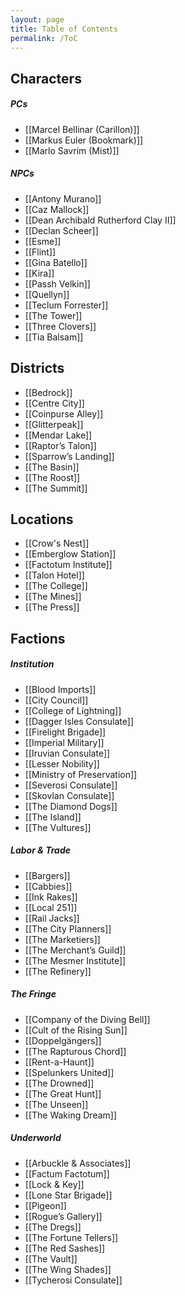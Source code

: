 ```yaml
---
layout: page
title: Table of Contents
permalink: /ToC
---
```


## Characters

##### PCs
- [[Marcel Bellinar (Carillon)]]
- [[Markus Euler (Bookmark)]]
- [[Marlo Savrim (Mist)]]

##### NPCs
- [[Antony Murano]]
- [[Caz Mallock]]
- [[Dean Archibald Rutherford Clay II]]
- [[Declan Scheer]]
- [[Esme]]
- [[Flint]]
- [[Gina Batello]]
- [[Kira]]
- [[Passh Velkin]]
- [[Quellyn]]
- [[Teclum Forrester]]
- [[The Tower]]
- [[Three Clovers]]
- [[Tia Balsam]]

## Districts
- [[Bedrock]]
- [[Centre City]]
- [[Coinpurse Alley]]
- [[Glitterpeak]]
- [[Mendar Lake]]
- [[Raptor’s Talon]]
- [[Sparrow’s Landing]]
- [[The Basin]]
- [[The Roost]]
- [[The Summit]]

## Locations
- [[Crow's Nest]]
- [[Emberglow Station]]
- [[Factotum Institute]]
- [[Talon Hotel]]
- [[The College]]
- [[The Mines]]
- [[The Press]]


## Factions


##### Institution
- [[Blood Imports]]
- [[City Council]]
- [[College of Lightning]]
- [[Dagger Isles Consulate]]
- [[Firelight Brigade]]
- [[Imperial Military]]
- [[Iruvian Consulate]]
- [[Lesser Nobility]]
- [[Ministry of Preservation]]
- [[Severosi Consulate]]
- [[Skovlan Consulate]]
- [[The Diamond Dogs]]
- [[The Island]]
- [[The Vultures]]

##### Labor & Trade
- [[Bargers]]
- [[Cabbies]]
- [[Ink Rakes]]
- [[Local 251]]
- [[Rail Jacks]]
- [[The City Planners]]
- [[The Marketiers]]
- [[The Merchant’s Guild]]
- [[The Mesmer Institute]]
- [[The Refinery]]

##### The Fringe
- [[Company of the Diving Bell]]
- [[Cult of the Rising Sun]]
- [[Doppelgängers]]
- [[The Rapturous Chord]]
- [[Rent-a-Haunt]]
- [[Spelunkers United]]
- [[The Drowned]]
- [[The Great Hunt]]
- [[The Unseen]]
- [[The Waking Dream]]

##### Underworld
- [[Arbuckle & Associates]]
- [[Factum Factotum]]
- [[Lock & Key]]
- [[Lone Star Brigade]]
- [[Pigeon]]
- [[Rogue’s Gallery]]
- [[The Dregs]]
- [[The Fortune Tellers]]
- [[The Red Sashes]]
- [[The Vault]]
- [[The Wing Shades]]
- [[Tycherosi Consulate]]